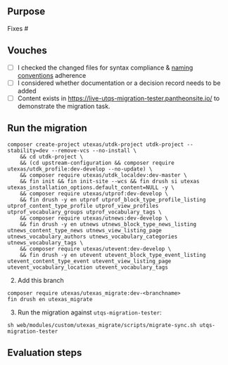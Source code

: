 ## Purpose
Fixes #

## Vouches
- [ ] I checked the changed files for syntax compliance & [naming conventions](https://github.austin.utexas.edu/eis1-wcs/d8-standards/blob/master/Naming_Conventions.md) adherence
- [ ] I considered whether documentation or a decision record needs to be added
- [ ] Content exists in https://live-utqs-migration-tester.pantheonsite.io/ to demonstrate the migration task.

## Run the migration

```
composer create-project utexas/utdk-project utdk-project --stability=dev --remove-vcs --no-install \
    && cd utdk-project \
    && (cd upstream-configuration && composer require utexas/utdk_profile:dev-develop --no-update) \
    && composer require utexas/utdk_localdev:dev-master \
    && fin init && fin init-site --wcs && fin drush si utexas utexas_installation_options.default_content=NULL -y \
    && composer require utexas/utprof:dev-develop \
    && fin drush -y en utprof utprof_block_type_profile_listing utprof_content_type_profile utprof_view_profiles utprof_vocabulary_groups utprof_vocabulary_tags \
    && composer require utexas/utnews:dev-develop \
    && fin drush -y en utnews utnews_block_type_news_listing utnews_content_type_news utnews_view_listing_page utnews_vocabulary_authors utnews_vocabulary_categories utnews_vocabulary_tags \
    && composer require utexas/utevent:dev-develop \
    && fin drush -y en utevent utevent_block_type_event_listing utevent_content_type_event utevent_view_listing_page utevent_vocabulary_location utevent_vocabulary_tags
```

2. Add this branch

```
composer require utexas/utexas_migrate:dev-<branchname>
fin drush en utexas_migrate
```

3. Run the migration against `utqs-migration-tester`:

```
sh web/modules/custom/utexas_migrate/scripts/migrate-sync.sh utqs-migration-tester
```

## Evaluation steps
